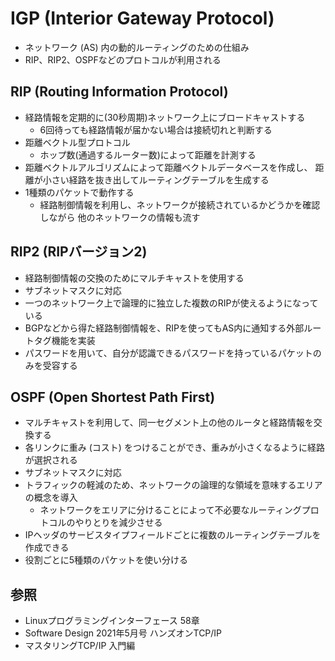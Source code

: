 # IGP (Interior Gateway Protocol)
- ネットワーク (AS) 内の動的ルーティングのための仕組み
- RIP、RIP2、OSPFなどのプロトコルが利用される

## RIP (Routing Information Protocol)
- 経路情報を定期的に(30秒周期)ネットワーク上にブロードキャストする
  - 6回待っても経路情報が届かない場合は接続切れと判断する
- 距離ベクトル型プロトコル
  - ホップ数(通過するルーター数)によって距離を計測する
- 距離ベクトルアルゴリズムによって距離ベクトルデータベースを作成し、
  距離が小さい経路を抜き出してルーティングテーブルを生成する
- 1種類のパケットで動作する
  - 経路制御情報を利用し、ネットワークが接続されているかどうかを確認しながら
    他のネットワークの情報も流す

## RIP2 (RIPバージョン2)
- 経路制御情報の交換のためにマルチキャストを使用する
- サブネットマスクに対応
- 一つのネットワーク上で論理的に独立した複数のRIPが使えるようになっている
- BGPなどから得た経路制御情報を、RIPを使ってもAS内に通知する外部ルートタグ機能を実装
- パスワードを用いて、自分が認識できるパスワードを持っているパケットのみを受容する

## OSPF (Open Shortest Path First)
- マルチキャストを利用して、同一セグメント上の他のルータと経路情報を交換する
- 各リンクに重み (コスト) をつけることができ、重みが小さくなるように経路が選択される
- サブネットマスクに対応
- トラフィックの軽減のため、ネットワークの論理的な領域を意味するエリアの概念を導入
  - ネットワークをエリアに分けることによって不必要なルーティングプロトコルのやりとりを減少させる
- IPヘッダのサービスタイプフィールドごとに複数のルーティングテーブルを作成できる
- 役割ごとに5種類のパケットを使い分ける

## 参照
- Linuxプログラミングインターフェース 58章
- Software Design 2021年5月号 ハンズオンTCP/IP
- マスタリングTCP/IP 入門編
